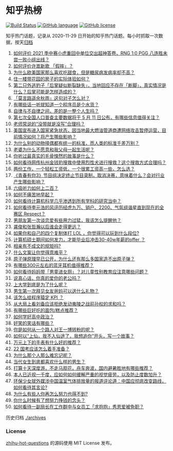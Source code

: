 # 知乎热榜
[![Build Status](https://github.com/ToWeLong/zhihu-hot-questions/workflows/CI/badge.svg)](https://github.com/ToWeLong/zhihu-hot-questions/actions)
[![GitHub language](https://img.shields.io/badge/language-golang-orange.svg)](https://golang.org/)
[![GitHub license](https://img.shields.io/github/license/ToWeLong/zhihu-hot-questions)](https://github.com/ToWeLong/zhihu-hot-questions/blob/main/LICENSE)

知乎热门话题，记录从 2020-11-29 日开始的知乎热门话题。每小时抓取一次数据，按天[归档](./archives)

<!-- BEGIN -->

1. [如何评价 2021 季中赛小虎重回中单位交出超神答卷，RNG 1:0 PGG 八连胜未尝一败小组出线？](https://www.zhihu.com/question/458616540)
1. [如何评价许嵩新歌 「假摔」？](https://www.zhihu.com/question/458607627)
1. [为什么欧美国家那么喜欢吃甜食，但是糖尿病发病率却不高？](https://www.zhihu.com/question/418929439)
1. [住一楼带花园的房子的实际体验如何？](https://www.zhihu.com/question/24249319)
1. [第二只外逃豹子「后掌疑似断裂缺失」，当地回应不存在「断脚」，真实情况是什么？后掌可能是怎样造成的？](https://www.zhihu.com/question/458556062)
1. [「莫言路遥余秋雨」这句对子怎么对？](https://www.zhihu.com/question/359189927)
1. [有哪些话一听就知道一个程序员是个水货？](https://www.zhihu.com/question/439598096)
1. [自律与不自律之间，差的是一整个人生吗？](https://www.zhihu.com/question/441394802)
1. [第七次全国人口普查主要数据将于 5 月 11 日公布，有哪些信息值得关注？](https://www.zhihu.com/question/458484293)
1. [老师常说的“没带就是没写”合理吗？](https://www.zhihu.com/question/457033055)
1. [美国宣布进入国家紧急状态，因当地最大燃油管道商遭网络攻击暂停运营，目前情况如何？将产生哪些影响？](https://www.zhihu.com/question/458644629)
1. [为什么别的动物择偶都有统一的标准，而人类的标准千差万别？](https://www.zhihu.com/question/457515166)
1. [老婆为什么不愿意和我父母一起生活呢？](https://www.zhihu.com/question/458049398)
1. [你听过最真实的毛骨悚然的故事是什么？](https://www.zhihu.com/question/458168131)
1. [如何看待网传杭州金钱豹搜救中使用烈性犬进行搜救？这个搜救方式合理吗？](https://www.zhihu.com/question/458486742)
1. [两份工作，一个轻松工资低，一个很累工资高一些，怎么选？](https://www.zhihu.com/question/63557154)
1. [《青春有你3》节目组决定终止节目录制，取消决赛，意味着什么？会对行业产生哪些影响？](https://www.zhihu.com/question/458522895)
1. [六级听力如何上二百？](https://www.zhihu.com/question/361688103)
1. [如何不痛苦地早起？](https://www.zhihu.com/question/22120300)
1. [如何看待计算机科学几乎渗透到所有学科的研究当中？](https://www.zhihu.com/question/458095854)
1. [如何看待李元浩的风评历经虎九万、销户、2200、气氛组谐星直到现在的全赛区 Respect？](https://www.zhihu.com/question/458398300)
1. [男朋友第一次谈恋爱有些用力过猛，我该怎么提醒他？](https://www.zhihu.com/question/419802297)
1. [龚俊和张哲瀚以后谁会走得更远？](https://www.zhihu.com/question/455163908)
1. [如果你和自己的四个复制体打 LOL ，你觉得可以玩到什么段位?](https://www.zhihu.com/question/457009957)
1. [计算机硕士期间如何发力，才能毕业后冲击30-40w年薪的offer ？](https://www.zhihu.com/question/21685930)
1. [相亲有不成文的规矩吗?](https://www.zhihu.com/question/453068049)
1. [什么文案让你觉得意难平？](https://www.zhihu.com/question/453247567)
1. [原子弹原理早已公开，为什么还有那么多国家造不出原子弹？](https://www.zhihu.com/question/435554563)
1. [有哪些300元左右的蓝牙耳机值得推荐？](https://www.zhihu.com/question/458180216)
1. [如何看待妈妈带「男童进女厕」？对儿童性别教育应注意哪些问题？](https://www.zhihu.com/question/458384181)
1. [说真心话，你真的爱你的老公吗？](https://www.zhihu.com/question/448481291)
1. [上大学到底是为了什么呢？](https://www.zhihu.com/question/454002306)
1. [男生第一次拜见女友爸妈可以送什么礼物？](https://www.zhihu.com/question/27197931)
1. [该怎么给程序猿定 KPI ？](https://www.zhihu.com/question/455324002)
1. [从大局上看刘备应该拒绝发动夷陵之战前孙权的求和吗？](https://www.zhihu.com/question/456445324)
1. [有哪些巨好吃的面包/糕点推荐？](https://www.zhihu.com/question/445320685)
1. [如何学好高中政治？](https://www.zhihu.com/question/20167990)
1. [好笑的笑话有哪些？](https://www.zhihu.com/question/439279463)
1. [你是如何从一个路人对王一博转粉的呢？](https://www.zhihu.com/question/453097977)
1. [如何以“上仙，我不入仙途了，我想追你”开头，写一个故事？](https://www.zhihu.com/question/458082813)
1. [万元上下的手表有什么好的推荐？](https://www.zhihu.com/question/306787117)
1. [22 国考应该怎么着手准备？](https://www.zhihu.com/question/430399897)
1. [为什么那个人那么难忘记呢？](https://www.zhihu.com/question/457966763)
1. [当代女生到底都喜欢什么样的男生？](https://www.zhihu.com/question/453294124)
1. [打算十天深度游，不走马观花，舟车奔波，国内避暑胜地有哪些推荐？](https://www.zhihu.com/question/457778681)
1. [本人已近视一千度，应如何如何缓解严重的视觉疲劳，以及防止度数加升？](https://www.zhihu.com/question/450542654)
1. [环保少女就外媒涉中国温室气体排放量的报道评论道：中国应彻底改变路线，如何看待其言论?](https://www.zhihu.com/question/458454363)
1. [为什么有些人你再怎么努力也得不到?](https://www.zhihu.com/question/456122715)
1. [你什么时候有了想努力挣钱的念头？](https://www.zhihu.com/question/453078678)
1. [如何看待一副局长在工作群中与女员工「求抱抱」秀恩爱被免职？](https://www.zhihu.com/question/458503250)

<!-- END -->

历史归档 [./archives](./archives)


### License
[zhihu-hot-questions](https://github.com/towelong/zhihu-hot-questions) 的源码使用 MIT License 发布。